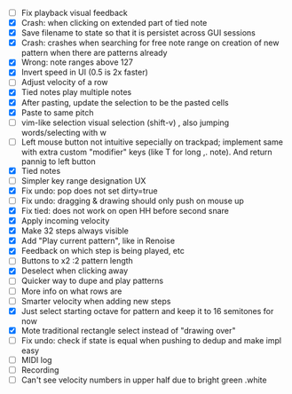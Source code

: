 - [ ] Fix playback visual feedback
- [x] Crash: when clicking on extended part of tied note
- [x] Save filename to state so that it is persistet across GUI sessions
- [x] Crash: crashes when searching for free note range on creation of new pattern when there are patterns already
- [x] Wrong: note ranges above 127
- [x] Invert speed in UI (0.5 is 2x faster)
- [ ] Adjust velocity of a row
- [x] Tied notes play multiple notes
- [x] After pasting, update the selection to be the pasted cells
- [x] Paste to same pitch
- [ ] vim-like selection visual selection (shift-v) , also jumping words/selecting with w
- [ ] Left mouse button not intuitive sepecially on trackpad; implement same with extra custom "modifier" keys  (like T
  for long ,.
  note). And return pannig to left button
- [x] Tied notes
- [ ] Simpler key range designation UX
- [x] Fix undo: pop does not set dirty=true
- [ ] Fix undo: dragging & drawing should only push on mouse up
- [x] Fix tied: does not work on open HH before second snare
- [x] Apply incoming velocity
- [x] Make 32 steps always visible
- [x] Add "Play current pattern", like in Renoise
- [x] Feedback on which step is being played, etc
- [ ] Buttons to x2 :2 pattern length
- [x] Deselect when clicking away
- [ ] Quicker way to dupe and play patterns
- [ ] More info on what rows are
- [ ] Smarter velocity when adding new steps
- [x] Just select starting octave for pattern and keep it to 16 semitones for now
- [x] Mote traditional rectangle select instead of "drawing over"
- [ ] Fix undo: check if state is equal when pushing to dedup and make impl easy
- [ ] MIDI log
- [ ] Recording
- [ ] Can't see velocity numbers in upper half due to bright green .white
